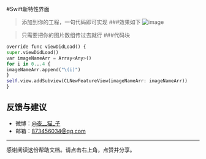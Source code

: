 
#Swift新特性界面
>添加到你的工程，一句代码即可实现
###效果如下
![image](https://github.com/zhongaiyemaozi/NewFeature/blob/master/newFeature.gif)

>只需要把你的图片数组传过去就行
###代码块
``` python
override func viewDidLoad() {
super.viewDidLoad()
var imageNameArr = Array<Any>()
for i in 0...4 {
imageNameArr.append("\(i)")
}
self.view.addSubview(CLNewFeatureView(imageNameArr: imageNameArr))
}
```


## 反馈与建议
- 微博：[@夜__猫_子](http://weibo.com/u/5022122368)
- 邮箱：<873456034@qq.com>

---------
感谢阅读这份帮助文档。请点击右上角，点赞并分享。



